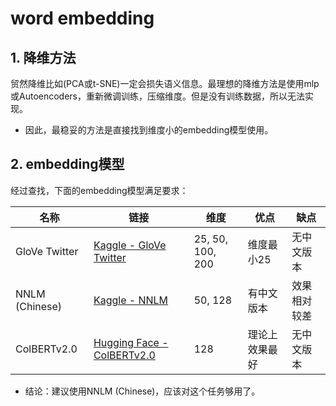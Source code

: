 

# word embedding



## 1. 降维方法

贸然降维比如(PCA或t-SNE)一定会损失语义信息。最理想的降维方法是使用mlp或Autoencoders，重新微调训练，压缩维度。但是没有训练数据，所以无法实现。
- 因此，最稳妥的方法是直接找到维度小的embedding模型使用。




##  2. embedding模型

经过查找，下面的embedding模型满足要求：

| 名称               | 链接                                                                                  | 维度           | 优点                 | 缺点             |
|--------------------|---------------------------------------------------------------------------------------|----------------|----------------------|------------------|
| GloVe Twitter      | [Kaggle - GloVe Twitter](https://www.kaggle.com/datasets/robertyoung/glove-twitter-pickles-27b-25d-50d-100d-200d) | 25, 50, 100, 200 | 维度最小25           | 无中文版本     |
| NNLM (Chinese)     | [Kaggle - NNLM](https://www.kaggle.com/models/google/nnlm)                             | 50, 128         | 有中文版本           | 效果相对较差     |
| ColBERTv2.0        | [Hugging Face - ColBERTv2.0](https://huggingface.co/colbert-ir/colbertv2.0)            | 128            | 理论上效果最好             | 无中文版本       |

- 结论：建议使用NNLM (Chinese)，应该对这个任务够用了。





























